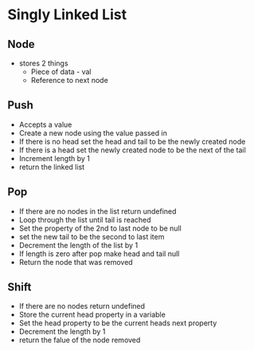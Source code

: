 # Singly Linked List

## Node

- stores 2 things
  - Piece of data - val
  - Reference to next node

## Push

- Accepts a value
- Create a new node using the value passed in
- If there is no head set the head and tail to be the newly created node
- If there is a head set the newly created node to be the next of the tail
- Increment length by 1
- return the linked list

## Pop

- If there are no nodes in the list return undefined
- Loop through the list until tail is reached
- Set the property of the 2nd to last node to be null
- set the new tail to be the second to last item
- Decrement the length of the list by 1
- If length is zero after pop make head and tail null
- Return the node that was removed

## Shift

- If there are no nodes return undefined
- Store the current head property in a variable
- Set the head property to be the current heads next property
- Decrement the length by 1
- return the falue of the node removed

